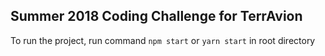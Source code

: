 ## Summer 2018 Coding Challenge for TerrAvion

To run the project, run command `npm start` or `yarn start` in root directory
